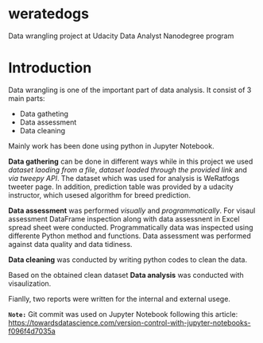 # weratedogs

Data wrangling project at Udacity Data Analyst Nanodegree program

# Introduction

Data wrangling is one of the important part of data analysis. It consist of 3 main parts:
* Data gatheting
* Data assessment 
* Data cleaning

Mainly work has been done using python in Jupyter Notebook. 

**Data gathering** can be done in different ways while in this project we used *dataset laoding from a file*, *dataset loaded through the provided link* and *via tweepy API*. The dataset which was used for analysis is WeRatfogs tweeter page. In addition, prediction table was provided by a udacity instructor, which usesed algorithm for breed prediction. 

**Data assessment** was performed *visually* and *programmatically*. For visaul assessment DataFrame inspection along with data assessnent in Excel spread sheet were conducted. Programmatically data was inspected using differente Python method and functions. Data assessment was performed against data quality and data tidiness. 

**Data cleaning** was conducted by writing python codes to clean the data.

Based on the obtained clean dataset **Data analysis** was conducted with visaulization. 

Fianlly, two reports were written for the internal and external usege. 

**`Note:`** Git commit was used on Jupyter Notebook following this article: https://towardsdatascience.com/version-control-with-jupyter-notebooks-f096f4d7035a 




